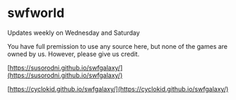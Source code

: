 # swfworld
Updates weekly on Wednesday and Saturday

You have full premission to use any source here, but none of the games are owned by us. However, please give us credit.

[https://susorodni.github.io/swfgalaxy/](https://susorodni.github.io/swfgalaxy/)

[https://cyclokid.github.io/swfgalaxy/](https://cyclokid.github.io/swfgalaxy/)
